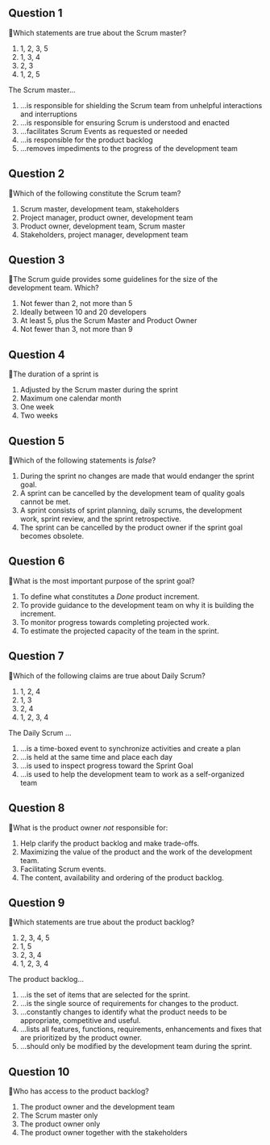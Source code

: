 ## Question 1

:rat:Which statements are true about the Scrum master?

1. 1, 2, 3, 5
2. 1, 3, 4
3. 2, 3
4. 1, 2, 5


The Scrum master...

1. ...is responsible for shielding the Scrum team from unhelpful interactions and interruptions
2. ...is responsible for ensuring Scrum is understood and enacted
3. ...facilitates Scrum Events as requested or needed
4. ...is responsible for the product backlog
5. ...removes impediments to the progress of the development team


## Question 2

:rat:Which of the following constitute the Scrum team?

1. Scrum master, development team, stakeholders
2. Project manager, product owner, development team
3. Product owner, development team, Scrum master
4. Stakeholders, project manager, development team


## Question 3

:rat:The Scrum guide provides some guidelines for the size of the development team. Which?

1. Not fewer than 2, not more than 5
2. Ideally between 10 and 20 developers
3. At least 5, plus the Scrum Master and Product Owner
4. Not fewer than 3, not more than 9


## Question 4

:rat:The duration of a sprint is

1. Adjusted by the Scrum master during the sprint
2. Maximum one calendar month
3. One week
4. Two weeks


## Question 5

:rat:Which of the following statements is *false*?

1. During the sprint no changes are made that would endanger the sprint goal.
2. A sprint can be cancelled by the development team of quality goals cannot be met.
3. A sprint consists of sprint planning, daily scrums, the development work, sprint review, and the sprint retrospective.
4. The sprint can be cancelled by the product owner if the sprint goal becomes obsolete.


## Question 6

:rat:What is the most important purpose of the sprint goal?

1. To define what constitutes a *Done* product increment.
2. To provide guidance to the development team on why it is building the increment.
3. To monitor progress towards completing projected work.
4. To estimate the projected capacity of the team in the sprint.

## Question 7

:rat:Which of the following claims are true about Daily Scrum? 

1. 1, 2, 4
2. 1, 3
3. 2, 4
4. 1, 2, 3, 4


The Daily Scrum ...

1. ...is a time-boxed event to synchronize activities and create a plan
2. ...is held at the same time and place each day
3. ...is used to inspect progress toward the Sprint Goal
4. ...is used to help the development team to work as a self-organized team


## Question 8

:rat:What is the product owner *not* responsible for:

1. Help clarify the product backlog and make trade-offs.
2. Maximizing the value of the product and the work of the development team.
3. Facilitating Scrum events.
4. The content, availability and ordering of the product backlog.

## Question 9

:rat:Which statements are true about the product backlog?

1. 2, 3, 4, 5
2. 1, 5
3. 2, 3, 4
4. 1, 2, 3, 4


The product backlog...

1. ...is the set of items that are selected for the sprint.
2. ...is the single source of requirements for changes to the product.
3. ...constantly changes to identify what the product needs to be appropriate, competitive and useful.
4. ...lists all features, functions, requirements, enhancements and fixes that are prioritized by the product owner.
5. ...should only be modified by the development team during the sprint.


## Question 10

:rat:Who has access to the product backlog?

1. The product owner and the development team
2. The Scrum master only
3. The product owner only
4. The product owner together with the stakeholders
